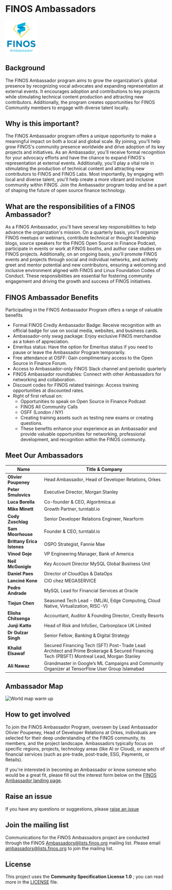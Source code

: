 
# FINOS Ambassadors

<img src=".github/ambassadorlogo.webp" width="100">

## Background 

The FINOS Ambassador program aims to grow the organization's global presence by recognizing vocal advocates and expanding representation at external events. It encourages adoption and contributions to key projects while stimulating technical content production and attracting new contributors. Additionally, the program creates opportunities for FINOS Community members to engage with diverse talent locally.

## Why is this important?

The FINOS Ambassador program offers a unique opportunity to make a meaningful impact on both a local and global scale. By joining, you'll help grow FINOS's community presence worldwide and drive adoption of its key projects and initiatives. As an Ambassador, you'll receive formal recognition for your advocacy efforts and have the chance to expand FINOS's representation at external events. Additionally, you'll play a vital role in stimulating the production of technical content and attracting new contributors to FINOS and FINOS Labs. Most importantly, by engaging with local and diverse talent, you'll help create a more vibrant and inclusive community within FINOS. Join the Ambassador program today and be a part of shaping the future of open source finance technology.

## What are the responsibilities of a FINOS Ambassador?

As a FINOS Ambassador, you'll have several key responsibilities to help advance the organization's mission. On a quarterly basis, you'll organize FINOS meetups or webinars, contribute technical or thought leadership blogs, source speakers for the FINOS Open Source in Finance Podcast, participate in events or work at FINOS booths, and author case studies on FINOS projects. Additionally, on an ongoing basis, you'll promote FINOS events and projects through social and individual networks, and actively greet and mentor potential and new contributors, ensuring a welcoming and inclusive environment aligned with FINOS and Linux Foundation Codes of Conduct. These responsibilities are essential for fostering community engagement and driving the growth and success of FINOS initiatives.

## FINOS Ambassador Benefits

Participating in the FINOS Ambassador Program offers a range of valuable benefits

- Formal FINOS Credly Ambassador Badge: Receive recognition with an official badge for use on social media, websites, and business cards.
- Ambassador-only swag package: Enjoy exclusive FINOS merchandise as a token of appreciation.
- Emeritus status: Have the option for Emeritus status if you need to pause or leave the Ambassador Program temporarily.
- Free attendance at OSFF: Gain complimentary access to the Open Source in Finance Forum.
- Access to Ambassador-only FINOS Slack channel and periodic quarterly
- FINOS Ambassador roundtables: Connect with other Ambassadors for networking and collaboration.
- Discount codes for FINOS related trainings: Access training opportunities at discounted rates.
- Right of first refusal on:
   - Opportunities to speak on Open Source in Finance Podcast
   - FINOS All Community Calls
   - OSFF (London / NY)
   - Creating training assets such as testing new exams or creating questions.
   - These benefits enhance your experience as an Ambassador and provide valuable opportunities for networking, professional development, and recognition within the FINOS community.
 
## Meet Our Ambassadors  

| **Name**                      | **Title & Company**                                |
|-------------------------------|---------------------------------------------------|
| **Olivier Poupeney**          | Head Ambassador, Head of Developer Relations, Orkes |
| **Peter Smulovics**           | Executive Director, Morgan Stanley                |
| **Luca Borella**              | Co-founder & CEO, Algoritmica.ai                  |
| **Mike Minett**               | Growth Partner, turntabl.io                       |
| **Cody Zuschlag**             | Senior Developer Relations Engineer, Nearform     |
| **Sam Moorhouse**             | Founder & CEO, turntabl.io                        |
| **Brittany Erica Istenes**    | OSPO Strategist, Fannie Mae                       |
| **Vinod Goje**                | VP Engineering Manager, Bank of America           |
| **Neil McGonigle**            | Key Account Director MySQL Global Business Unit   |
| **Daniel Paes**               | Director of CloudOps & DataOps                    |
| **Lanciné Kone**              |   CIO chez MEGASERVICE                            |
| **Pedro Andrade**              |   MySQL Lead for Financial Services at Oracle                            |
| **Tiejun Chen**               | Seasoned Tech Lead - {ML/AI, Edge Computing, Cloud Native, Virtualization, RISC-V}                              |
| **Elisha Chitsenga**        | Accountant, Auditor & Founding Director, Crestly Resorts                                           |
| **Junji Katto**             | Head of Risk and InfoSec, Carbonplace UK Limited   
| **Dr Gulzar Singh**         |   Senior Fellow, Banking & Digital Strategy                                                                   |
| **Khalid Elsawaf**  | Secured Financing Tech (SFT) Post-Trade Lead Architect and Prime Brokerage & Secured Financing Tech (PBSFT) Montreal Lead, Morgan Stanley                                                                     |
| **Ali Nawaz**    | Grandmaster in Google’s ML Campaigns and Community Organizer at TensorFlow User Group Islamabad                       |

## Ambassador Map


![World map warm up](https://github.com/user-attachments/assets/83d346f4-2e39-42b6-9afe-81f2db1a0538)


## How to get involved

To join the FINOS Ambassador Program, overseen by Lead Ambassador Olivier Poupeney, Head of Developer Relations at Orkes, individuals are selected for their deep understanding of the FINOS community, its members, and the project landscape. Ambassadors typically focus on specific regions, projects, technology areas (like AI or Cloud), or aspects of financial services (such as pre-trade, post-trade, ESG, Payments, or Retails). 

If you're interested in becoming an Ambassador or know someone who would be a great fit, please fill out the interest form below on the [FINOS Ambassador landing page](https://www.finos.org/ambassador-program#how_to_get_involved).

## Raise an issue

If you have any questions or suggestions, please [raise an issue](https://{github}.com/finos/ambassadors/issues/new/choose)

## Join the mailing list 

Communications for the FINOS Ambassadors project are conducted through the FINOS Ambassadors@lists.finos.org mailing list. Please email [ambassadors@lists.finos.org](mailto:ambassadors@lists.finos.org) to join the mailing list.


## License

This project uses the **Community Specification License 1.0** ; you can read more in the [LICENSE](LICENSE) file.
